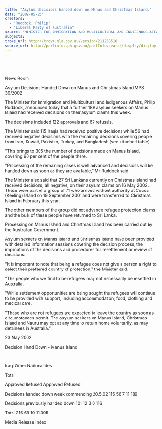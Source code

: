 ```yaml
---
title: "Asylum decisions handed down on Manus and Christmas Island."
date: "2002-05-23"
creators:
  - "Ruddock, Philip"
  - "Liberal Party of Australia"
source: "MINISTER FOR IMMIGRATION AND MULTICULTURAL AND INDIGENOUS AFFAIRS"
subjects:
trove_url: http://trove.nla.gov.au/version/211238510
source_url: http://parlinfo.aph.gov.au/parlInfo/search/display/display.w3p;query=Id%3A%22media/pressrel/XQM66%22
---
```


  

  

 News Room

 Asylum Decisions Handed Down on Manus and Christmas Island MPS 39/2002

 The Minister for Immigration and Multicultural and Indigenous Affairs, Philip Ruddock, announced today that a further 189 asylum seekers on Manus Island had received decisions on their asylum claims this week.

 The decisions included 122 approvals and 67 refusals.

 The Minister said 115 Iraqis had received positive decisions while 56 had received negative decisions with the remaining decisions covering people from Iran, Kuwait, Pakistan, Turkey, and Bangladesh (see attached table)

 "This brings to 305 the number of decisions made on Manus Island, covering 90 per cent of the people there.

 "Processing of the remaining cases is well advanced and decisions will be handed down as soon as they are available," Mr Ruddock said.

 The Minister also said that 27 Sri Lankans currently on Christmas Island had received decisions, all negative, on their asylum claims on 16 May 2002. These were part of a group of 71 who arrived without authority at Cocos (Keeling) Island on 19 September 2001 and were transferred to Christmas Island in February this year.

 The other members of the group did not advance refugee protection claims and the bulk of these people have returned to Sri Lanka.

 Processing on Manus Island and Christmas Island has been carried out by the Australian Government.

 Asylum seekers on Manus Island and Christmas Island have been provided with detailed information sessions covering the decision process, the implications of the decisions and procedures for resettlement or review of decisions.

 "It is important to note that being a refugee does not give a person a right to select their preferred country of protection," the Minister said.

 "The people who we find to be refugees may not necessarily be resettled in Australia.

 "While settlement opportunities are being sought the refugees will continue to be provided with support, including accommodation, food, clothing and medical care.

 "Those who are not refugees are expected to leave the country as soon as circumstances permit. The asylum seekers on Manus Island, Christmas Island and Nauru may opt at any time to return home voluntarily, as may detainees in Australia."

 23 May 2002

 Decision Hand Down - Manus Island

  

 Iraqi Other Nationalities

 Total

 Approved Refused Approved Refused

 Decisions handed down week commencing 20.5.02 115 56 7 11 189

 Decisions previously handed down 101 12 3 0 116

 Total 216 68 10 11 305

 Media Release Index

  

